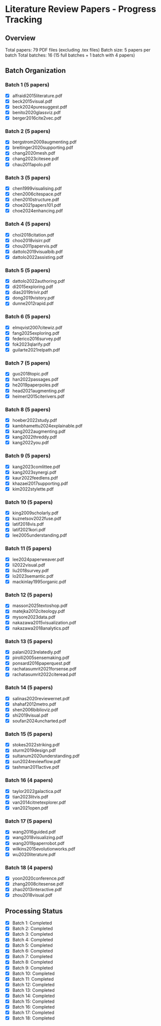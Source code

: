 # Literature Review Papers - Progress Tracking

## Overview
Total papers: 79 PDF files (excluding .tex files)
Batch size: 5 papers per batch
Total batches: 16 (15 full batches + 1 batch with 4 papers)

## Batch Organization

### Batch 1 (5 papers)
- [x] alfraidi2015literature.pdf
- [x] beck2015visual.pdf
- [x] beck2024puresuggest.pdf
- [x] benito2020glassviz.pdf
- [x] berger2016cite2vec.pdf

### Batch 2 (5 papers)
- [x] bergstrom2009augmenting.pdf
- [x] breitinger2020supporting.pdf
- [x] chang2020mesh.pdf
- [x] chang2023citesee.pdf
- [x] chau2011apolo.pdf

### Batch 3 (5 papers)
- [x] chen1999visualising.pdf
- [x] chen2006citespace.pdf
- [x] chen2010structure.pdf
- [x] choe2021papers101.pdf
- [x] choe2024enhancing.pdf

### Batch 4 (5 papers)
- [x] choi2018citation.pdf
- [x] choo2018visirr.pdf
- [x] chou2011papervis.pdf
- [x] dattolo2019visualbib.pdf
- [x] dattolo2022assisting.pdf

### Batch 5 (5 papers)
- [x] dattolo2022authoring.pdf
- [x] di2015exploring.pdf
- [x] dias2019trivir.pdf
- [x] dong2019vistory.pdf
- [x] dunne2012rapid.pdf

### Batch 6 (5 papers)
- [x] elmqvist2007citewiz.pdf
- [x] fang2025exploring.pdf
- [x] federico2016survey.pdf
- [x] fok2023qlarify.pdf
- [x] guilarte2021relpath.pdf

### Batch 7 (5 papers)
- [x] guo2018topic.pdf
- [x] han2022passages.pdf
- [x] he2019paperpoles.pdf
- [x] head2021augmenting.pdf
- [x] heimerl2015citerivers.pdf

### Batch 8 (5 papers)
- [x] hoeber2022study.pdf
- [x] kambhamettu2024explainable.pdf
- [x] kang2022augmenting.pdf
- [x] kang2022threddy.pdf
- [x] kang2022you.pdf

### Batch 9 (5 papers)
- [x] kang2023comlittee.pdf
- [x] kang2023synergi.pdf
- [x] kaur2022feedlens.pdf
- [x] khazaei2017supporting.pdf
- [x] kim2022stylette.pdf

### Batch 10 (5 papers)
- [x] king2009scholarly.pdf
- [x] kuznetsov2022fuse.pdf
- [x] latif2018vis.pdf
- [x] latif2021kori.pdf
- [x] lee2005understanding.pdf

### Batch 11 (5 papers)
- [x] lee2024paperweaver.pdf
- [x] li2022visual.pdf
- [x] liu2018survey.pdf
- [x] lo2023semantic.pdf
- [x] mackinlay1995organic.pdf

### Batch 12 (5 papers)
- [x] masson2025textoshop.pdf
- [x] matejka2012citeology.pdf
- [x] mysore2023data.pdf
- [x] nakazawa2015visualization.pdf
- [x] nakazawa2018analytics.pdf

### Batch 13 (5 papers)
- [x] palani2023relatedly.pdf
- [x] pirolli2005sensemaking.pdf
- [x] ponsard2016paperquest.pdf
- [x] rachatasumrit2021forsense.pdf
- [x] rachatasumrit2022citeread.pdf

### Batch 14 (5 papers)
- [x] salinas2020reviewernet.pdf
- [x] shahaf2012metro.pdf
- [x] shen2006biblioviz.pdf
- [x] shi2019visual.pdf
- [x] soufan2024uncharted.pdf

### Batch 15 (5 papers)
- [x] stokes2022striking.pdf
- [x] sturm2019design.pdf
- [x] sultanum2020understanding.pdf
- [x] sun2024reviewflow.pdf
- [x] tashman2011active.pdf

### Batch 16 (4 papers)
- [x] taylor2022galactica.pdf
- [x] tian2023litvis.pdf
- [x] van2014citnetexplorer.pdf
- [x] van2021open.pdf

### Batch 17 (5 papers)
- [x] wang2016guided.pdf
- [x] wang2018visualizing.pdf
- [x] wang2019paperrobot.pdf
- [x] wilkins2015evolutionworks.pdf
- [x] wu2020literature.pdf

### Batch 18 (4 papers)
- [x] yoon2020conference.pdf
- [x] zhang2008citesense.pdf
- [x] zhao2013interactive.pdf
- [x] zhou2018visual.pdf

## Processing Status
- [x] Batch 1: Completed
- [x] Batch 2: Completed
- [x] Batch 3: Completed
- [x] Batch 4: Completed
- [x] Batch 5: Completed
- [x] Batch 6: Completed
- [x] Batch 7: Completed
- [x] Batch 8: Completed
- [x] Batch 9: Completed
- [x] Batch 10: Completed
- [x] Batch 11: Completed
- [x] Batch 12: Completed
- [x] Batch 13: Completed
- [x] Batch 14: Completed
- [x] Batch 15: Completed
- [x] Batch 16: Completed
- [x] Batch 17: Completed
- [x] Batch 18: Completed